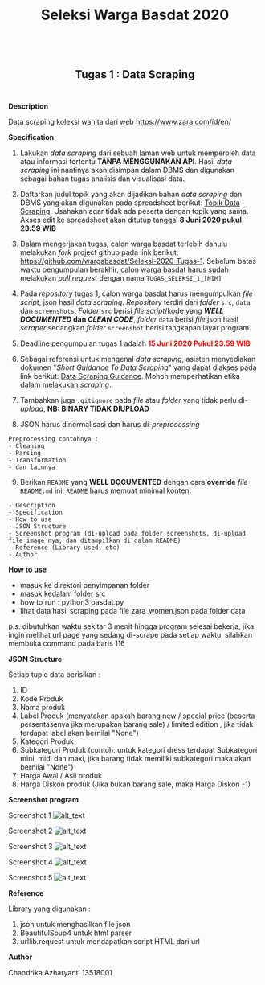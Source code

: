 <h1 align="center">
  <br>
  Seleksi Warga Basdat 2020
  <br>
  <br>
</h1>

<h2 align="center">
  <br>
  Tugas 1 : Data Scraping
  <br>
  <br>
</h2>

__Description__

Data scraping koleksi wanita dari web https://www.zara.com/id/en/

__Specification__
1. Lakukan _data scraping_ dari sebuah laman web untuk memperoleh data atau informasi tertentu __TANPA MENGGUNAKAN API__. Hasil _data scraping_ ini nantinya akan disimpan dalam DBMS dan digunakan sebagai bahan tugas analisis dan visualisasi data.

2. Daftarkan judul topik yang akan dijadikan bahan _data scraping_ dan DBMS yang akan digunakan pada spreadsheet berikut: [Topik Data Scraping](https://docs.google.com/spreadsheets/d/1TKpyye-ZuoW0npGzylXqvQng3zYm0EzfA9RHjfeFZBk/edit?usp=sharing). Usahakan agar tidak ada peserta dengan topik yang sama. Akses edit ke spreadsheet akan ditutup tanggal __8 Juni 2020 pukul 23.59 WIB__

3. Dalam mengerjakan tugas, calon warga basdat terlebih dahulu melakukan _fork_ project github pada link berikut: https://github.com/wargabasdat/Seleksi-2020-Tugas-1. Sebelum batas waktu pengumpulan berakhir, calon warga basdat harus sudah melakukan _pull request_ dengan nama ```TUGAS_SELEKSI_1_[NIM]```

4. Pada _repository_ tugas 1, calon warga basdat harus mengumpulkan _file script_, json hasil _data scraping_. _Repository_ terdiri dari _folder_ `src`, `data` dan `screenshots`. _Folder_ `src` berisi _file script_/kode yang __*WELL DOCUMENTED* dan *CLEAN CODE*__, _folder_ `data` berisi _file_ json hasil _scraper_ sedangkan _folder_ `screenshot` berisi tangkapan layar program.

5. Deadline pengumpulan tugas 1 adalah <span style="color:red">__15 Juni 2020 Pukul 23.59 WIB__</span>

6. Sebagai referensi untuk mengenal _data scraping_, asisten menyediakan dokumen "_Short Guidance To Data Scraping_" yang dapat diakses pada link berikut: [Data Scraping Guidance](http://bit.ly/DataScrapingGuidance). Mohon memperhatikan etika dalam melakukan _scraping_.

7. Tambahkan juga `.gitignore` pada _file_ atau _folder_ yang tidak perlu di-_upload_, __NB: BINARY TIDAK DIUPLOAD__

8. JSON harus dinormalisasi dan harus di-_preprocessing_
```
Preprocessing contohnya :
- Cleaning
- Parsing
- Transformation
- dan lainnya
```

9. Berikan `README` yang __WELL DOCUMENTED__ dengan cara __override__ _file_ `README.md` ini. `README` harus memuat minimal konten:
```
- Description
- Specification
- How to use
- JSON Structure
- Screenshot program (di-upload pada folder screenshots, di-upload file image nya, dan ditampilkan di dalam README)
- Reference (Library used, etc)
- Author
```

__How to use__
- masuk ke direktori penyimpanan folder
- masuk kedalam folder src
- how to run : python3 basdat.py
- lihat data hasil scraping pada file zara_women.json pada folder data

p.s. dibutuhkan waktu sekitar 3 menit hingga program selesai bekerja, jika ingin melihat url page yang sedang di-scrape pada setiap waktu, silahkan membuka command pada baris 116

__JSON Structure__

Setiap tuple data berisikan :
1. ID
2. Kode Produk
3. Nama produk
4. Label Produk (menyatakan apakah barang new / special price (beserta persentasenya jika merupakan barang sale) / limited edition , jika tidak terdapat label akan bernilai "None")
5. Kategori Produk
6. Subkategori Produk (contoh: untuk kategori dress terdapat Subkategori mini, midi dan maxi, jika barang tidak memiliki subkategori maka akan bernilai "None")
7. Harga Awal / Asli produk
8. Harga Diskon produk (Jika bukan barang sale, maka Harga Diskon -1)

__Screenshot program__

Screenshot 1
![alt_text](https://github.com/cacachandrika/Seleksi-2020-Tugas-1/tree/master/screenshots/ss1.jpg)

Screenshot 2
![alt_text](https://github.com/cacachandrika/Seleksi-2020-Tugas-1/tree/master/screenshots/ss2.jpg)

Screenshot 3
![alt_text](https://github.com/cacachandrika/Seleksi-2020-Tugas-1/tree/master/screenshots/ss3.jpg)

Screenshot 4
![alt_text](https://github.com/cacachandrika/Seleksi-2020-Tugas-1/tree/master/screenshots/ss4.jpg)

Screenshot 5
![alt_text](https://github.com/cacachandrika/Seleksi-2020-Tugas-1/tree/master/screenshots/ss5.jpg)


__Reference__

Library yang digunakan :

1. json untuk menghasilkan file json
2. BeautifulSoup4 untuk html parser
3. urllib.request untuk mendapatkan script HTML dari url

__Author__

Chandrika Azharyanti
13518001
